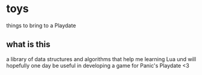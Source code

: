 # toys
things to bring to a Playdate

## what is this
a library of data structures and algorithms that help me learning Lua und will hopefully one day be useful in developing a game for Panic's Playdate <3
